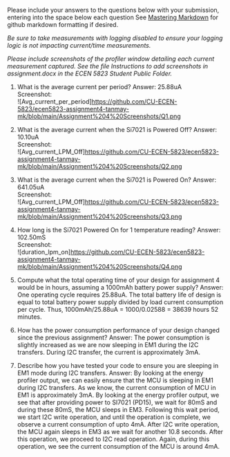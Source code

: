 Please include your answers to the questions below with your submission, entering into the space below each question
See [Mastering Markdown](https://guides.github.com/features/mastering-markdown/) for github markdown formatting if desired.

*Be sure to take measurements with logging disabled to ensure your logging logic is not impacting current/time measurements.*

*Please include screenshots of the profiler window detailing each current measurement captured.  See the file Instructions to add screenshots in assignment.docx in the ECEN 5823 Student Public Folder.* 

1. What is the average current per period?
   Answer: 25.88uA
   <br>Screenshot:  
   ![Avg_current_per_period]https://github.com/CU-ECEN-5823/ecen5823-assignment4-tanmay-mk/blob/main/Assignment%204%20Screenshots/Q1.png

2. What is the average current when the Si7021 is Powered Off?
   Answer: 10.10uA
   <br>Screenshot:  
   ![Avg_current_LPM_Off]https://github.com/CU-ECEN-5823/ecen5823-assignment4-tanmay-mk/blob/main/Assignment%204%20Screenshots/Q2.png 

3. What is the average current when the Si7021 is Powered On?
   Answer: 641.05uA
   <br>Screenshot:  
   ![Avg_current_LPM_Off]https://github.com/CU-ECEN-5823/ecen5823-assignment4-tanmay-mk/blob/main/Assignment%204%20Screenshots/Q3.png

4. How long is the Si7021 Powered On for 1 temperature reading?
   Answer: 102.50mS
   <br>Screenshot:  
   ![duration_lpm_on]https://github.com/CU-ECEN-5823/ecen5823-assignment4-tanmay-mk/blob/main/Assignment%204%20Screenshots/Q4.png

5. Compute what the total operating time of your design for assignment 4 would be in hours, assuming a 1000mAh battery power supply?
   Answer: One operating cycle requires 25.88uA. The total battery life of design is equal to total battery power supply divided by load current consumption per cycle. 
		Thus, 1000mAh/25.88uA = 1000/0.02588 = 38639 hours 52 minutes.  
   
6. How has the power consumption performance of your design changed since the previous assignment?
   Answer: The power consumption is slightly increased as we are now sleeping in EM1 during the I2C transfers. During I2C transfer, the current is approximately 3mA. 
   
7. Describe how you have tested your code to ensure you are sleeping in EM1 mode during I2C transfers.
   Answer: By looking at the energy profiler output, we can easily ensure that the MCU is sleeping in EM1 during I2C transfers. As we know, the current consumption of MCU in 
		EM1 is approximately 3mA. By looking at the energy profiler output, we see that after providing power to SI7021 (PD15), we wait for 80mS and during these
		80mS, the MCU sleeps in EM3. Following this wait period, we start I2C write operation, and until the operation is complete, we observe a current consumption of
		upto 4mA. After I2C write operation, the MCU again sleeps in EM3 as we wait for another 10.8 seconds. After this operation, we proceed to I2C read operation. 
		Again, during this operation, we see the current consumption of the MCU is around 4mA. 
   

